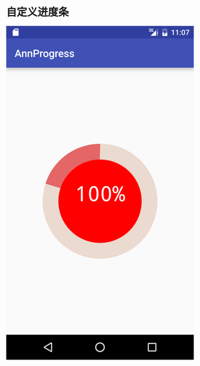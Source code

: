 # 自定义进度条
![demo](https://raw.githubusercontent.com/wslongchen/AnnProgress/master/Screenshot_20160614-230739.png)

